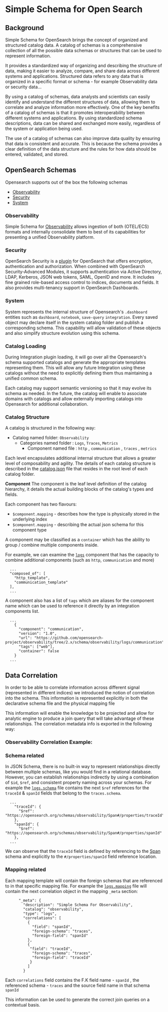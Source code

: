 # Simple Schema for Open Search

## Background
Simple Schema for OpenSearch brings the concept of organized and structured catalog data.
A catalog of schemas is a comprehensive collection of all the possible data schemas or structures that can be used to represent information.

It provides a standardized way of organizing and describing the structure of data, making it easier to analyze, compare, and share data across different systems and applications.
Structured data refers to any data that is organized in a specific format or schema - for example Observability data or security data...

By using a catalog of schemas, data analysts and scientists can easily identify and understand the different structures of data, allowing them to correlate and analyze information more effectively.
One of the key benefits of a catalog of schemas is that it promotes interoperability between different systems and applications.
By using standardized schema descriptions, data can be shared and exchanged more easily, regardless of the system or application being used.

The use of a catalog of schemas can also improve data quality by ensuring that data is consistent and accurate. This is because the schema provides a clear definition of the data structure and the rules for how data should be entered, validated, and stored.

## OpenSearch Schemas

Opensearch supports out of the box the following schemas
 - [Observability](observability/README.md) 
 - [Security](security/README.md) 
 - [System](system/README.md) 

### Observability
Simple Schema for [Observability](https://github.com/opensearch-project/observability) allows ingestion of both (OTEL/ECS) formats and internally consolidate them to best of its capabilities for presenting a unified Observability platform.

### Security
OpenSearch Security is a [plugin](https://github.com/opensearch-project/security) for OpenSearch that offers encryption, authentication and authorization. When combined with OpenSearch Security-Advanced Modules, it supports authentication via Active Directory, LDAP, Kerberos, JSON web tokens, SAML, OpenID and more. It includes fine grained role-based access control to indices, documents and fields. It also provides multi-tenancy support in OpenSearch Dashboards.

### System
System represents the internal structure of Opensearch's `.dashboard` entities such as `dashboard`, `notebook`, `save-query` `integration`. Every saved object may declare itself in the system
catalog folder and publish a corresponding schema. This capability will allow validation of these objects and also simplify structure evolution using this schema. 

### Catalog Loading
During Integration plugin loading, it will go over all the Opensearch's schema supported catalogs and generate the appropriate templates representing them.
This will allow any future Integration using these catalogs without the need to explicitly defining them thus maintaining a unified common schema.

Each catalog may support semantic versioning so that it may evolve its schema as needed. 
In the future, the catalog will enable to associate domains with catalogs and allow externally importing catalogs into Opensearch for additional collaboration. 

### Catalog Structure
A catalog is structured in the following way:

 - Catalog named folder: `Observability`
   - Categories named folder : `Logs`, `Traces`, `Metrics` 
     - Component named file : `http` , `communication` , `traces` , `metrics` 

Each level encapsulates additional internal structure that allows a greater level of composability and agility.
The details of each catalog structure is described in the [catalog.json](system/samples/catalog.json) file that resides in the root level of each catalog folder.

**Component** 
The component is the leaf level definition of the catalog hierarchy, it details the actual building blocks of the catalog's types and fields.

Each component has two flavours:

 - `$component.mapping` - describes how the type is physically stored in the underlying index
 - `$component.mapping` - describing the actual json schema for this component type

A component may be classified as a `container` which has the ability to group / combine multiple components inside. 

For example, we can examine the [`logs`](observability/logs/logs.mapping) component that has the capacity to combine additional components (such as `http`, `communication` and more)
```json5
  ...
  "composed_of": [
    "http_template",
    "communication_template"
  ],
  ...
```
A component also has a list of `tags` which are aliases for the component name which can be used to reference it directly by an integration components list.

```json5
  ...
    {
      "component": "communication",
      "version": "1.0",
      "url": "https://github.com/opensearch-project/observability/tree/2.x/schema/observability/logs/communication",
      "tags": ["web"],
      "container": false
    }
  ...
```

## Data Correlation

In order to be able to correlate information across different signal (represented in different indices) we introduced the notion of correlation into the schema.
This information is represented explicitly in both the declarative schema file and the physical mapping file 

This information will enable the knowledge to be projected and allow for analytic engine to produce a join query that will take advantage of these relationships.
The correlation metadata info is exported in the following way:

### Observability Correlation Example:

### Schema related
In JSON Schema, there is no built-in way to represent relationships directly between multiple schemas, like you would find in a relational database. However, you can establish relationships indirectly by using a combination of `$id`, `$ref`, and consistent property naming across your schemas.
For example the [`logs.schema`](observability/logs/logs.schema) file contains the next `$ref` references for the `traceId` & `spanId` fields that belong to the `traces.schema`.

```json5
  ...
    "traceId": {
      "$ref": "https://opensearch.org/schemas/observability/Span#/properties/traceId"
    },
    "spanId": {
      "$ref": "https://opensearch.org/schemas/observability/Span#/properties/spanId"
    },
  ...
```

We can observe that the `traceId` field is defined by referencing to the [Span](observability/traces/traceGroups.schema) schema and explicitly to the `#/properties/spanId` field reference location.

### Mapping related
Each mapping template will contain the foreign schemas that are referenced to in that specific mapping file. For example the [`logs.mapping`](observability/logs/logs.schema) file will contain the next correlation object in the mapping `_meta` section:

```json5
      "_meta": {
        "description": "Simple Schema For Observability",
        "catalog": "observability",
        "type": "logs",
        "correlations": [
          {
            "field": "spanId",
            "foreign-schema": "traces",
            "foreign-field": "spanId"
          },
          {
           "field": "traceId",
            "foreign-schema": "traces",
            "foreign-field": "traceId"
           }
          ]
        }

```

Each `correlations` field contains the F.K field name - `spanId` , the referenced schema - `traces` and the source field name in that schema `spanId`

This information can be used to generate the correct join queries on a contextual basis. 
